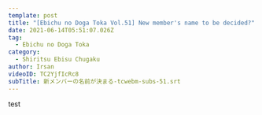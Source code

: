```yaml
---
template: post
title: "[Ebichu no Doga Toka Vol.51] New member's name to be decided?"
date: 2021-06-14T05:51:07.026Z
tag:
  - Ebichu no Doga Toka
category:
  - Shiritsu Ebisu Chugaku
author: Irsan
videoID: TC2YjfIcRc8
subTitle: 新メンバーの名前が決まる-tcwebm-subs-51.srt
---
```

test